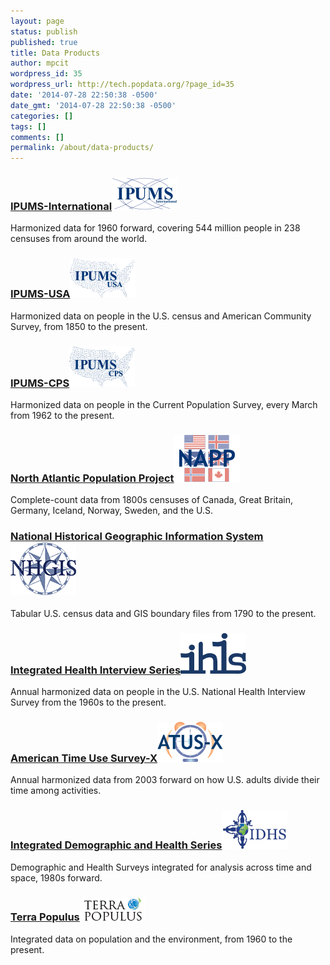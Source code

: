 ```yaml
---
layout: page
status: publish
published: true
title: Data Products
author: mpcit
wordpress_id: 35
wordpress_url: http://tech.popdata.org/?page_id=35
date: '2014-07-28 22:50:38 -0500'
date_gmt: '2014-07-28 22:50:38 -0500'
categories: []
tags: []
comments: []
permalink: /about/data-products/
---
```


### <a href="http://international.ipums.org/international/">IPUMS-International</a><a href="/images/from_wp/logoIPUMSI.png"><img class="size-full wp-image-158 alignright" src="/images/from_wp/logoIPUMSI.png" alt="logoIPUMSI" width="105" height="52" /></a>
Harmonized data for 1960 forward, covering 544 million people in 238 censuses from around the world.

### <a href="http://usa.ipums.org/usa/">IPUMS-USA</a><a href="/images/from_wp/logoIPUMSUSA.png"><img class="size-full wp-image-157 alignright" src="/images/from_wp/logoIPUMSUSA.png" alt="logoIPUMSUSA" width="105" height="63" /></a>
Harmonized data on people in the U.S. census and American Community Survey, from 1850 to the present.

### <a href="http://cps.ipums.org/cps/">IPUMS-CPS</a><a href="/images/from_wp/logoIPUMSCPS.png"><img class="size-full wp-image-156 alignright" src="/images/from_wp/logoIPUMSCPS.png" alt="logoIPUMSCPS" width="105" height="65" /></a>
Harmonized data on people in the Current Population Survey, every March from 1962 to the present.

### <a href="http://www.nappdata.org/">North Atlantic Population Project</a><a href="/images/from_wp/logoNAPP.png"><img class="size-full wp-image-155 alignright" src="/images/from_wp/logoNAPP.png" alt="logoNAPP" width="105" height="75" /></a>
Complete-count data from 1800s censuses of Canada, Great Britain, Germany, Iceland, Norway, Sweden, and the U.S.

### <a href="http://www.nhgis.org/">National Historical Geographic Information System</a><a href="/images/from_wp/logoNHGIS.png"><img class="size-full wp-image-154 alignright" src="/images/from_wp/logoNHGIS.png" alt="logoNHGIS" width="105" height="84" /></a>
Tabular U.S. census data and GIS boundary files from 1790 to the present.
 
### <a href="http://www.ihis.us/">Integrated Health Interview Series</a><a href="/images/from_wp/logoIHIS.png"><img class="size-full wp-image-153 alignright" src="/images/from_wp/logoIHIS.png" alt="logoIHIS" width="105" height="65" /></a>
Annual harmonized data on people in the U.S. National Health Interview Survey from the 1960s to the present.

### <a href="http://www.atusdata.org/">American Time Use Survey-X</a><a href="/images/from_wp/logoATUS.png"><img class="size-full wp-image-152 alignright" src="/images/from_wp/logoATUS.png" alt="logoATUS" width="105" height="64" /></a>
Annual harmonized data from 2003 forward on how U.S. adults divide their time among activities.

### <a href="http://www.idhsdata.org/">Integrated Demographic and Health Series</a><a href="/images/from_wp/logoIDHS.png"><img class="size-full wp-image-151 alignright" src="/images/from_wp/logoIDHS.png" alt="logoIDHS" width="105" height="62" /></a>
Demographic and Health Surveys integrated for analysis across time and space, 1980s forward.

### <a href="http://www.terrapop.org/">Terra Populus</a><a href="/images/from_wp/logoTerrapop.png"><img class="size-full wp-image-150 alignright" src="/images/from_wp/logoTerrapop.png" alt="logoTerrapop" width="105" height="38" /></a>
Integrated data on population and the environment, from 1960 to the present.
